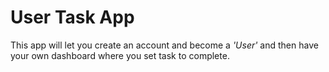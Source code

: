 # User Task App

This app will let you create an account and become a _'User'_ and then have your own dashboard where you set task to complete.
